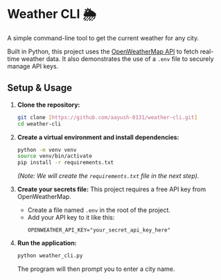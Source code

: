 # Weather CLI 🌦️

A simple command-line tool to get the current weather for any city.

Built in Python, this project uses the [OpenWeatherMap API](https://openweathermap.org/api) to fetch real-time weather data. It also demonstrates the use of a `.env` file to securely manage API keys.

## Setup & Usage

1.  **Clone the repository:**
    ```bash
    git clone [https://github.com/aayush-0131/weather-cli.git]
    cd weather-cli
    ```

2.  **Create a virtual environment and install dependencies:**
    ```bash
    python -m venv venv
    source venv/bin/activate
    pip install -r requirements.txt
    ```
    *(Note: We will create the `requirements.txt` file in the next step).*

3.  **Create your secrets file:**
    This project requires a free API key from OpenWeatherMap.
    * Create a file named `.env` in the root of the project.
    * Add your API key to it like this:
        ```
        OPENWEATHER_API_KEY="your_secret_api_key_here"
        ```

4.  **Run the application:**
    ```bash
    python weather_cli.py
    ```
    The program will then prompt you to enter a city name.
